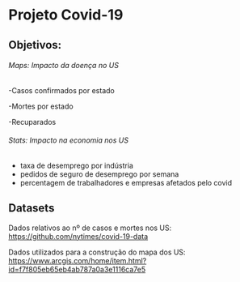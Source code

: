 # Projeto Covid-19
## Objetivos:

###### Maps: Impacto da doença no US
-Casos confirmados por estado

-Mortes por estado

-Recuparados

###### Stats: Impacto na economia nos US
- taxa de desemprego por indústria
- pedidos de seguro de desemprego por semana
- percentagem de trabalhadores e empresas afetados pelo covid


## Datasets

Dados relativos ao nº de casos e mortes nos US: https://github.com/nytimes/covid-19-data

Dados utilizados para a construção do mapa dos US: https://www.arcgis.com/home/item.html?id=f7f805eb65eb4ab787a0a3e1116ca7e5


